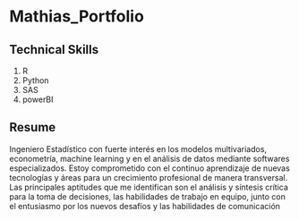 # Mathias_Portfolio

## Technical Skills

1. R
2. Python
3. SAS
4. powerBI

## Resume 
Ingeniero Estadístico con fuerte interés en los modelos multivariados,
econometría, machine learning y en el análisis de datos mediante
softwares especializados. Estoy comprometido con el continuo
aprendizaje de nuevas tecnologías y áreas para un crecimiento
profesional de manera transversal. Las principales aptitudes que me
identifican son el análisis y síntesis crítica para la toma de decisiones, las
habilidades de trabajo en equipo, junto con el entusiasmo por los
nuevos desafíos y las habilidades de comunicación
